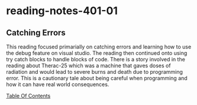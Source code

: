 # reading-notes-401-01

## Catching Errors

This reading focused primarially on catching errors and learning how to use the debug feature on visual studio. The reading then continued onto using try catch blocks to handle blocks of code. 
There is a story involved in the reading about Therac-25 which was a machine that gaves doses of radiation and would lead to severe burns and death due to programming error. 
This is a cautionary tale about being careful when programming and how it can have real world consequences.

[Table Of Contents](README.md)
